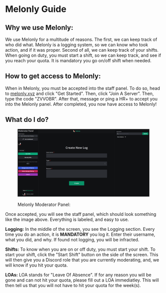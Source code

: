 # Melonly Guide

## Why we use Melonly:

We use Melonly for a multitude of reasons. The first, we can keep track of who did what. Melonly is a logging system, so we can know who took action, and if it was proper. Second of all, we can keep track of your shifts. When going on duty, you must start a shift, so we can keep track, and see if you reach your quota. It is mandatory you go on/off shift when needed.



## How to get access to Melonly:

When in Melonly, you must be accepted into the staff panel. To do so, head to [melonly.xyz](https://melonly.xyz) and click "Get Started". Then, click "Join A Server". Then, type the code "ZVVOBR". After that, message or ping a HR+ to accept you into the Melonly panel. After completed, you now have access to Melonly!



## What do I do?

<figure><img src=".gitbook/assets/image_2023-07-06_140636655.png" alt=""><figcaption><p>Melonly Moderator Panel:</p></figcaption></figure>

Once accepted, you will see the staff panel, which should look something like the image above. Everything is labeled, and easy to use.&#x20;

**Logging:** In the middle of the screen, you see the Logging section. Every time you do an action, it is **MANDATORY** you log it. Enter their username, what you did, and why. If found not logging, you will be infracted.



**Shifts:** To know when you are on or off duty, you must start your shift. To start your shift, click the "Start Shift" button on the side of the screen. This will then give you a Discord role that you are currently moderating, and, we will know if you hit your quota.



**LOAs:** LOA stands for "Leave Of Absence". If for any reason you will be gone and can not hit your quota, please fill out a LOA immediatley. This will then tell us that you will not have to hit your quota for the week(s).
